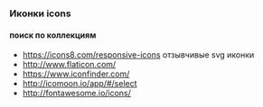 ### Иконки icons

#### поиск по коллекциям
+ https://icons8.com/responsive-icons отзывчивые svg иконки
+ http://www.flaticon.com/
+ https://www.iconfinder.com/
+ http://icomoon.io/app/#/select
+ http://fontawesome.io/icons/